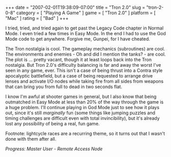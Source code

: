 +++
date = "2007-02-01T19:38:09-07:00"
title = "Tron 2.0"
slug = "tron-2-0-8"
category = [ "Playing A Game" ]
game = [ "Tron 2.0" ]
platform = [ "Mac" ]
rating = [ "Bad" ]
+++

I tried, tried, and tried again to get past the Legacy Code chapter in Normal Mode.  I even tried a few times in Easy Mode.  In the end I had to use the God Mode code to get anywhere.  Forgive me, Gunpei, for I have cheated.

The Tron nostalgia is cool.  The gameplay mechanics (subroutines) are cool.  The environments and enemies - Oh and did I mention the tanks? - are cool.  The plot is ... pretty vacant, though it at least loops back into the Tron nostalgia.  But Tron 2.0's difficulty balancing is far and away the worst I've seen in any game, ever.  This isn't a case of being thrust into a Contra style apocalyptic battlefield, but a case of being requested to arrange drive lenses and activate I/O nodes while taking fire from all sides from weapons that can bring you from full to dead in two seconds flat.

I know I'm awful at shooter games in general, but I also know that being outmatched in Easy Mode at less than 20% of the way through the game is a huge problem.  I'll continue playing in God Mode just to see how it plays out, since it's still <i>marginally</i> fun (some things like jumping puzzles and timing challenges are difficult even with total invincibility), but it's already lost any possibility of being a real, fun game.

Footnote: lightcycle races are a recurring theme, so it turns out that I wasn't done with them after all.

<i>Progress: Master User - Remote Access Node</i>